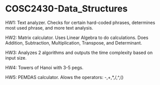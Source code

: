 # COSC2430-Data_Structures

HW1: Text analyzer. Checks for certain hard-coded phrases, determines most used phrase, and more text analysis. 

HW2: Matrix calculator. Uses Linear Algebra to do calculations. Does Addition, Subtraction, Multiplication, Transpose, and Determinant.

HW3: Analyzes 2 algorithms and outputs the time complexity based on input size.

HW4: Towers of Hanoi with 3-5 pegs.

HW5: PEMDAS calculator. Alows the operators: -,+,*,/,^,()
